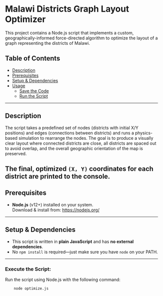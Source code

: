 # Malawi Districts Graph Layout Optimizer

This project contains a Node.js script that implements a custom, geographically-informed force-directed algorithm to optimize the layout of a graph representing the districts of Malawi.

## Table of Contents

- [Description](#description)  
- [Prerequisites](#prerequisites)  
- [Setup & Dependencies](#setup--dependencies)  
- [Usage](#usage)  
  - [Save the Code](#save-the-code)  
  - [Run the Script](#run-the-script)  
---

## Description

The script takes a predefined set of nodes (districts with initial X/Y positions) and edges (connections between districts) and runs a physics-based simulation to rearrange the nodes. 
The goal is to produce a visually clear layout where connected districts are close, all districts are spaced out to avoid overlap, and the overall geographic orientation of the map is preserved.

The final, optimized `(X, Y)` coordinates for each district are printed to the console.
---

## Prerequisites

- **Node.js** (v12+) installed on your system.  
  Download & install from: https://nodejs.org/

---

## Setup & Dependencies

- This script is written in **plain JavaScript** and has **no external dependencies**.  
- No `npm install` is required—just make sure you have `node` on your PATH.

---


### Execute the Script: 
Run the script using Node.js with the following command:
```bash
    node optimize.js